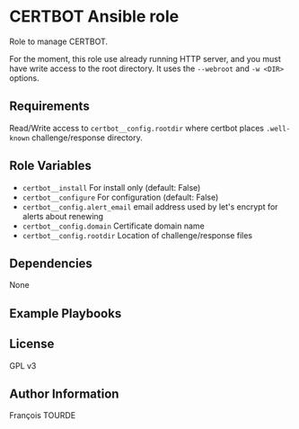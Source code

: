CERTBOT Ansible role
========================

Role to manage CERTBOT.

For the moment, this role use already running HTTP server, and you must have write access to the root directory.
It uses the `--webroot` and `-w <DIR>` options.

Requirements
------------

Read/Write access to `certbot__config.rootdir` where certbot places `.well-known` challenge/response directory.

Role Variables
--------------

* `certbot__install` For install only (default: False)
* `certbot__configure` For configuration  (default: False)
* `certbot__config.alert_email` email address used by let's encrypt for alerts about renewing
* `certbot__config.domain` Certificate domain name
* `certbot__config.rootdir` Location of challenge/response files

Dependencies
------------

None

Example Playbooks
-----------------

License
-------

GPL v3

Author Information
------------------

François TOURDE
